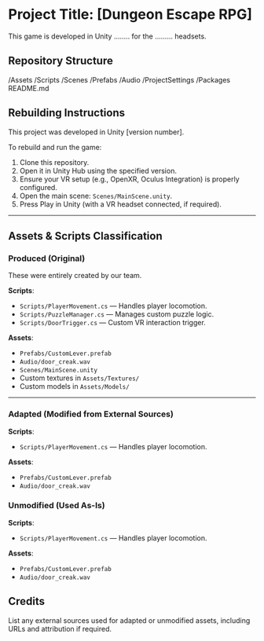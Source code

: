 # Project Title: [Dungeon Escape RPG]
This game is developed in Unity ........ for the ......... headsets.
## Repository Structure

/Assets
/Scripts
/Scenes
/Prefabs
/Audio
/ProjectSettings
/Packages
README.md

## Rebuilding Instructions

This project was developed in Unity [version number].

To rebuild and run the game:

1. Clone this repository.
2. Open it in Unity Hub using the specified version.
3. Ensure your VR setup (e.g., OpenXR, Oculus Integration) is properly configured.
4. Open the main scene: `Scenes/MainScene.unity`.
5. Press Play in Unity (with a VR headset connected, if required).

---

## Assets & Scripts Classification

### Produced (Original)

These were entirely created by our team.

**Scripts**:
- `Scripts/PlayerMovement.cs` — Handles player locomotion.
- `Scripts/PuzzleManager.cs` — Manages custom puzzle logic.
- `Scripts/DoorTrigger.cs` — Custom VR interaction trigger.

**Assets**:
- `Prefabs/CustomLever.prefab`
- `Audio/door_creak.wav`
- `Scenes/MainScene.unity`
- Custom textures in `Assets/Textures/`
- Custom models in `Assets/Models/`

---

### Adapted (Modified from External Sources)

**Scripts**:
- `Scripts/PlayerMovement.cs` — Handles player locomotion.

**Assets**:
- `Prefabs/CustomLever.prefab`
- `Audio/door_creak.wav`

### Unmodified (Used As-Is)

**Scripts**:
- `Scripts/PlayerMovement.cs` — Handles player locomotion.

**Assets**:
- `Prefabs/CustomLever.prefab`
- `Audio/door_creak.wav`


## Credits

List any external sources used for adapted or unmodified assets, including URLs and attribution if required.
